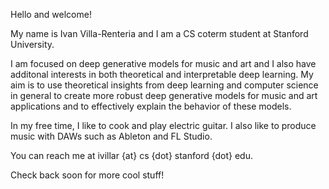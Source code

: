 Hello and welcome!

My name is Ivan Villa-Renteria and I am a CS coterm student at Stanford University.

I am focused on deep generative models for music and art and I also have additonal interests in both theoretical and interpretable deep learning. My aim is to use theoretical insights from deep learning and computer science in general to create more robust deep generative models for music and art applications and to effectively explain the behavior of these models.

In my free time, I like to cook and play electric guitar. I also like to produce music with DAWs such as Ableton and FL Studio.

You can reach me at ivillar {at} cs {dot} stanford {dot} edu. 

Check back soon for more cool stuff!
